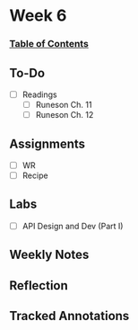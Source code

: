 
# Week 6
### [Table of Contents](https://github.com/andydhpkp/MSSE-695-SE-RD/blob/78b92f0f7c8991dc647ac5e7e3b2396296b2f7f4/Field-Journal/Table-of-Contents.md)

## To-Do
- [ ] Readings
  - [ ] Runeson Ch. 11
  - [ ] Runeson Ch. 12

## Assignments
- [ ] WR
- [ ] Recipe

## Labs
- [ ] API Design and Dev (Part I)

## Weekly Notes

## Reflection

## Tracked Annotations

